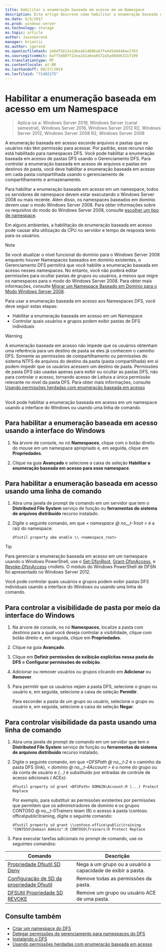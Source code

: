 ```yaml
---
title: Habilitar a enumeração baseada em acesso em um Namespace
description: Este artigo descreve como habilitar a enumeração baseada em acesso em um namespace.
ms.date: 6/5/2017
ms.prod: windows-server
ms.technology: storage
ms.topic: article
author: JasonGerend
manager: brianlic
ms.author: jgerend
ms.openlocfilehash: 246df5b13a1dbea614886ab7fe445dd448ae1763
ms.sourcegitcommit: 6aff3d88ff22ea141a6ea6572a5ad8dd6321f199
ms.translationtype: MT
ms.contentlocale: pt-BR
ms.lasthandoff: 09/27/2019
ms.locfileid: "71402175"
---
```

# <a name="enable-access-based-enumeration-on-a-namespace"></a>Habilitar a enumeração baseada em acesso em um Namespace

> Aplica-se a: Windows Server 2019, Windows Server (canal semestral), Windows Server 2016, Windows Server 2012 R2, Windows Server 2012, Windows Server 2008 R2, Windows Server 2008

A enumeração baseada em acesso esconde arquivos e pastas que os usuários não têm permissão para acessar. Por padrão, esse recurso não está habilitado para namespaces DFS. Você pode habilitar a enumeração baseada em acesso de pastas DFS usando o Gerenciamento DFS. Para controlar a enumeração baseada em acesso de arquivos e pastas em destinos de pasta, você deve habilitar a enumeração baseada em acesso em cada pasta compartilhada usando o gerenciamento de compartilhamento e armazenamento.

Para habilitar a enumeração baseada em acesso em um namespace, todos os servidores de namespace devem estar executando o Windows Server 2008 ou mais recente. Além disso, os namespaces baseados em domínio devem usar o modo Windows Server 2008. Para obter informações sobre os requisitos do modo do Windows Server 2008, consulte [escolher um tipo de namespace](choose-a-namespace-type.md).

Em alguns ambientes, a habilitação de enumeração baseada em acesso pode causar alta utilização da CPU no servidor e tempo de resposta lento para os usuários.

> [!NOTE]
> Se você atualizar o nível funcional do domínio para o Windows Server 2008 enquanto houver Namespaces baseados em domínio existentes, o Gerenciamento DFS permitirá que você habilite a enumeração baseada em acesso nesses namespaces. No entanto, você não poderá editar permissões para ocultar pastas de grupos ou usuários, a menos que migre os namespaces para o modo do Windows Server 2008. Para obter mais informações, consulte [Migrar um Namespace Baseado em Domínio para o Modo Windows Server 2008](migrate-a-domain-based-namespace-to-windows-server-2008-mode.md).


Para usar a enumeração baseada em acesso aos Namespaces DFS, você deve seguir estas etapas:

-   Habilitar a enumeração baseada em acesso em um Namespace
-   Controlar quais usuários e grupos podem exibir pastas de DFS individuais


> [!WARNING]
> A enumeração baseada em acesso não impede que os usuários obtenham uma referência para um destino de pasta se eles já conhecem o caminho DFS. Somente as permissões de compartilhamento ou permissões do sistema NTFS de arquivos do destino da pasta (pasta compartilhada) em si podem impedir que os usuários acessem um destino de pasta. Permissões de pasta DFS são usadas apenas para exibir ou ocultar as pastas DFS, não para controlar o acesso, tornando acesso de Leitura a única permissão relevante no nível da pasta DFS. Para obter mais informações, consulte [Usando permissões herdadas com enumeração baseada em acesso](https://technet.microsoft.com/library/dd834874(v=ws.11).aspx)

<br />
Você pode habilitar a enumeração baseada em acesso em um namespace usando a interface do Windows ou usando uma linha de comando.

## <a name="to-enable-access-based-enumeration-by-using-the-windows-interface"></a>Para habilitar a enumeração baseada em acesso usando a interface do Windows

1.  Na árvore de console, no nó **Namespaces**, clique com o botão direito do mouse em um namespace apropriado e, em seguida, clique em **Propriedades**.

2.  Clique na guia **Avançado** e selecione a caixa de seleção **Habilitar a enumeração baseada em acesso para esse namespace**.

## <a name="to-enable-access-based-enumeration-by-using-a-command-line"></a>Para habilitar a enumeração baseada em acesso usando uma linha de comando

1.  Abra uma janela de prompt de comando em um servidor que tem o **Distributed File System** serviço de função ou **ferramentas do sistema de arquivos distribuído** recurso instalado.

2.  Digite o seguinte comando, em que *< namespace @ no__t-1root >* é a raiz do namespace:

    ```  
    dfsutil property abe enable \\ <namespace_root>
    ```

> [!TIP]
> Para gerenciar a enumeração baseada em acesso em um namespace usando o Windows PowerShell, use o [Set-DfsnRoot](https://technet.microsoft.com/library/jj884281.aspx), [Grant-DfsnAccess](https://technet.microsoft.com/library/jj884272.aspx), e [Revoke-DfsnAccess](https://technet.microsoft.com/library/jj884273.aspx) cmdlets. O módulo do Windows PowerShell de DFSN foi apresentado no Windows Server 2012.

Você pode controlar quais usuários e grupos podem exibir pastas DFS individuais usando a interface do Windows ou usando uma linha de comando.

## <a name="to-control-folder-visibility-by-using-the-windows-interface"></a>Para controlar a visibilidade de pasta por meio da interface do Windows

1.  Na árvore de console, no nó **Namespaces**, localize a pasta com destinos para a qual você deseja controlar a visibilidade, clique com botão direito e, em seguida, clique em **Propriedades**.

2.  Clique na guia **Avançado**.

3.  Clique em **Definir permissões de exibição explícitas nessa pasta do DFS** e **Configurar permissões de exibição**.

4.  Adicionar ou remover usuários ou grupos clicando em **Adicionar** ou **Remover**.

5.  Para permitir que os usuários vejam a pasta DFS, selecione o grupo ou usuário e, em seguida, selecione a caixa de seleção **Permitir**.

    Para esconder a pasta de um grupo ou usuário, selecione o grupo ou usuário e, em seguida, selecione a caixa de seleção **Negar**.

## <a name="to-control-folder-visibility-by-using-a-command-line"></a>Para controlar visibilidade da pasta usando uma linha de comando

1. Abra uma janela de prompt de comando em um servidor que tem o **Distributed File System** serviço de função ou **ferramentas do sistema de arquivos distribuído** recurso instalado.

2. Digite o seguinte comando, em que *&lt;DFSPath @ no__t-2* é o caminho da pasta DFS (link), *< domínio @ no__t-4Account >* é o nome do grupo ou da conta de usuário e *(...)* é substituído por entradas de controle de acesso adicionais ( ACEs):

   ```
   dfsutil property sd grant <DFSPath> DOMAIN\Account:R (...) Protect Replace
   ```

   Por exemplo, para substituir as permissões existentes por permissões que permitem que os administradores de domínio e os grupos CONTOSO @ no__t-0Trainers leiam (R) o acesso à pasta \\contoso. office\public\training, digite o seguinte comando:

   ```
   dfsutil property sd grant \\contoso.office\public\training "CONTOSO\Domain Admins":R CONTOSO\Trainers:R Protect Replace 
   ```

3. Para executar tarefas adicionais no prompt de comando, use os seguintes comandos:


| Comando | Descrição |
|---|---|
|[Propriedade Dfsutil SD Deny](https://msdn.microsoft.com/library/dd759150(v=ws.11).aspx)|Nega a um grupo ou a usuário a capacidade de exibir a pasta.|
|[Configuração de SD da propriedade Dfsutil](https://msdn.microsoft.com/library/dd759150(v=ws.11).aspx) |Remove todas as permissões da pasta.|
|[DFSUtil Propriedade SD REVOKE](https://msdn.microsoft.com/library/dd759150(v=ws.11).aspx)| Remove um grupo ou usuário ACE de uma pasta. |

## <a name="see-also"></a>Consulte também

-   [Criar um namespace do DFS](create-a-dfs-namespace.md)
-   [Delegar permissões de gerenciamento para namespaces do DFS](delegate-management-permissions-for-dfs-namespaces.md)
-   [Instalando o DFS](https://technet.microsoft.com/library/cc731089(v=ws.11).aspx)
-   [Usando permissões herdadas com enumeração baseada em acesso](using-inherited-permissions-with-access-based-enumeration.md)